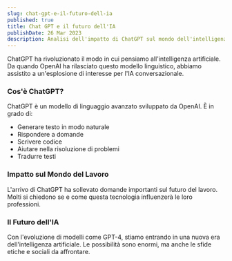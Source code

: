 ```yaml
---
slug: chat-gpt-e-il-futuro-dell-ia
published: true
title: Chat GPT e il futuro dell'IA
publishDate: 26 Mar 2023
description: Analisi dell'impatto di ChatGPT sul mondo dell'intelligenza artificiale
---
```


ChatGPT ha rivoluzionato il modo in cui pensiamo all'intelligenza artificiale. Da quando OpenAI ha rilasciato questo modello linguistico, abbiamo assistito a un'esplosione di interesse per l'IA conversazionale.

### Cos'è ChatGPT?

ChatGPT è un modello di linguaggio avanzato sviluppato da OpenAI. È in grado di:
- Generare testo in modo naturale
- Rispondere a domande
- Scrivere codice
- Aiutare nella risoluzione di problemi
- Tradurre testi

### Impatto sul Mondo del Lavoro

L'arrivo di ChatGPT ha sollevato domande importanti sul futuro del lavoro. Molti si chiedono se e come questa tecnologia influenzerà le loro professioni.

### Il Futuro dell'IA

Con l'evoluzione di modelli come GPT-4, stiamo entrando in una nuova era dell'intelligenza artificiale. Le possibilità sono enormi, ma anche le sfide etiche e sociali da affrontare.
